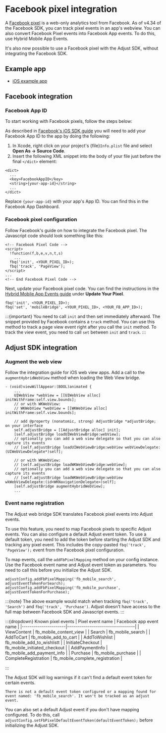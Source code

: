 # Facebook pixel integration

A [Facebook pixel](https://www.facebook.com/business/help/952192354843755?id=1205376682832142) is a web-only analytics tool from Facebook. As of v4.34 of the Facebook SDK, you can track pixel events in an app's webview. You can also convert Facebook Pixel events into Facebook App events. To do this, use Hybrid Mobile App Events.

It's also now possible to use a Facebook pixel with the Adjust SDK, without integrating the Facebook SDK.

## Example app

- [iOS example app](https://github.com/adjust/ios_sdk/tree/master/examples/AdjustExample-FbPixel)

## Facebook integration

### Facebook App ID

To start working with Facebook pixels, follow the steps below:

As described in [Facebook's iOS SDK guide](https://developers.facebook.com/docs/ios/getting-started/#xcode) you will need to add your Facebook App ID to the app by doing the following:

1. In Xcode, right click on your project's {file}`Info.plist` file and select __Open As -> Source Code__.
2. Insert the following XML snippet into the body of your file just before the final `</dict>` element:

```
<dict>
  ...
  <key>FacebookAppID</key>
  <string>{your-app-id}</string>
  ...
</dict>
```

Replace `{your-app-id}` with your app's App ID. You can find this in the Facebook App Dashboard.

### Facebook pixel configuration

Follow Facebook's guide on how to integrate the Facebook pixel. The Javascript code should look something like this:

```
<!-- Facebook Pixel Code -->
<script>
  !function(f,b,e,v,n,t,s)
    ...
  fbq('init', <YOUR_PIXEL_ID>);
  fbq('track', 'PageView');
</script>
...
<!-- End Facebook Pixel Code -->
```

Next, update your Facebook pixel code. You can find the instructions in the [Hybrid Mobile App Events guide](https://developers.facebook.com/docs/app-events/hybrid-app-events) under __Update Your Pixel__.

```
fbq('init', <YOUR_PIXEL_ID>);
fbq('set', 'mobileBridge', <YOUR_PIXEL_ID>, <YOUR_FB_APP_ID>);
```

:::{important}
You need to call `init` and then set immediately afterward. The snippet provided by Facebook contains a `track` method. You can use this method to track a page view event right after you call the `init` method. To track the view event, you need to call `set` between `init` and `track`.
:::

## Adjust SDK integration

### Augment the web view


Follow the integration guide for iOS web view apps. Add a call to the `augmentHybridWebView` method when loading the Web View bridge.

```
- (void)viewWillAppear:(BOOL)animated {
    ...
    UIWebView *webView = [[UIWebView alloc] initWithFrame:self.view.bounds];
    // or with WKWebView:
    // WKWebView *webView = [[WKWebView alloc] initWithFrame:self.view.bounds];

    // add @property (nonatomic, strong) AdjustBridge *adjustBridge; on your interface
    self.adjustBridge = [[AdjustBridge alloc] init];
    [self.adjustBridge loadUIWebViewBridge:webView];
    // optionally you can add a web view delegate so that you can also capture its events
    // [self.adjustBridge loadUIWebViewBridge:webView webViewDelegate:(UIWebViewDelegate*)self];

    // or with WKWebView:
    // [self.adjustBridge loadWKWebViewBridge:webView];
    // optionally you can add a web view delegate so that you can also capture its events
    // [self.adjustBridge loadWKWebViewBridge:webView wkWebViewDelegate:(id<WKNavigationDelegate>)self];
    [self.adjustBridge augmentHybridWebView];
    ...
```

### Event name registration

The Adjust web bridge SDK translates Facebook pixel events into Adjust events.

To use this feature, you need to map Facebook pixels to specific Adjust events. You can also configure a default Adjust event token. To use a default token, you need to add the token before starting the Adjust SDK and tracking any pixel event. This includes the copy-pasted `fbq('track', 'PageView');` event from the Facebook pixel configuration.

To map events, call the `addFbPixelMapping` method on your config instance. Use the Facebook event name and Adjust event token as parameters. You need to call this before you initialize the Adjust SDK.

```
adjustConfig.addFbPixelMapping('fb_mobile_search', adjustEventTokenForSearch);
adjustConfig.addFbPixelMapping('fb_mobile_purchase', adjustEventTokenForPurchase);
```

:::{note}
The above example would match when tracking `fbq('track', 'Search')` and `fbq('track', 'Purchase')`. Adjust doesn't have access to the full map between Facebook SDK and Javascript events.
:::

:::{dropdown} Known pixel events
| Pixel event name     | Facebook app event name          |
|----------------------|----------------------------------|
| ViewContent          | fb_mobile_content_view           |
| Search               | fb_mobile_search                 |
| AddToCart            | fb_mobile_add_to_cart            |
| AddToWishlist        | fb_mobile_add_to_wishlistt       |
| InitiateCheckout     | fb_mobile_initiated_checkout     |
| AddPaymentInfo       | fb_mobile_add_payment_info       |
| Purchase             | fb_mobile_purchase               |
| CompleteRegistration | fb_mobile_complete_registration  |

:::

The Adjust SDK will log warnings if it can't find a default event token for certain events.

```
There is not a default event token configured or a mapping found for event named: 'fb_mobile_search'. It won't be tracked as an adjust event.
```

You can also set a default Adjust event if you don't have mapping configured. To do this, call `adjustConfig.setFbPixelDefaultEventToken(defaultEventToken);` before initializing the Adjust SDK.